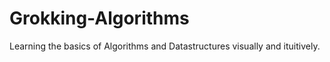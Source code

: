 # Grokking-Algorithms
Learning the basics of Algorithms and Datastructures visually and ituitively. 
